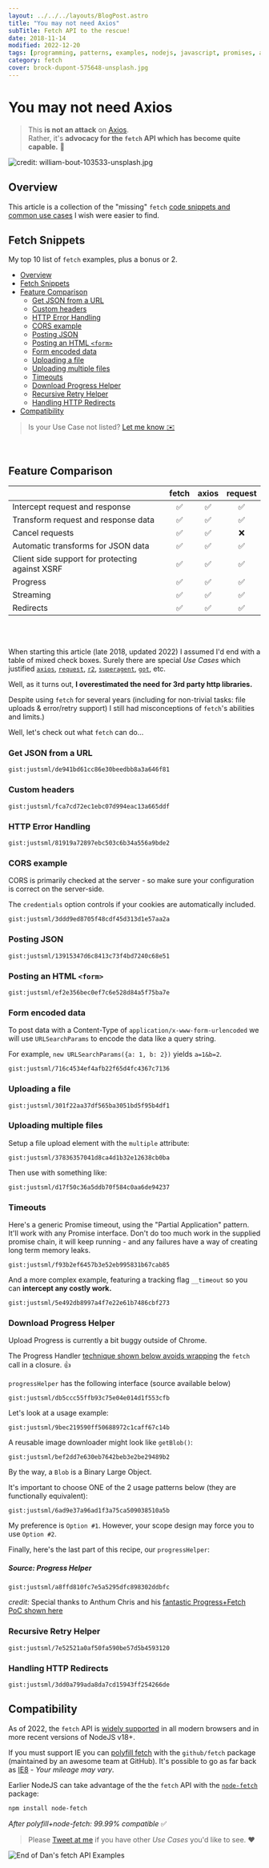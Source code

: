 ```yaml
---
layout: ../../../layouts/BlogPost.astro
title: "You may not need Axios"
subTitle: Fetch API to the rescue!
date: 2018-11-14
modified: 2022-12-20
tags: [programming, patterns, examples, nodejs, javascript, promises, axios, fetch]
category: fetch
cover: brock-dupont-575648-unsplash.jpg
---
```


# You may not need Axios

> This **is not an attack** on [Axios](https://www.npmjs.com/package/axios). <br />
> Rather, it's **advocacy for the `fetch` API which has become quite capable.** 🦄

![credit: william-bout-103533-unsplash.jpg](william-bout-103533-unsplash.jpg)


## Overview

This article is a collection of the "missing" `fetch` [code snippets and common use cases](#fetch-examples) I wish were easier to find.

## Fetch Snippets

My top 10 list of `fetch` examples, plus a bonus or 2.

- [Overview](#overview)
- [Fetch Snippets](#fetch-snippets)
- [Feature Comparison](#feature-comparison)
  - [Get JSON from a URL](#get-json-from-a-url)
  - [Custom headers](#custom-headers)
  - [HTTP Error Handling](#http-error-handling)
  - [CORS example](#cors-example)
  - [Posting JSON](#posting-json)
  - [Posting an HTML `<form>`](#posting-an-html-form)
  - [Form encoded data](#form-encoded-data)
  - [Uploading a file](#uploading-a-file)
  - [Uploading multiple files](#uploading-multiple-files)
  - [Timeouts](#timeouts)
  - [Download Progress Helper](#download-progress-helper)
  - [Recursive Retry Helper](#recursive-retry-helper)
  - [Handling HTTP Redirects](#handling-http-redirects)
- [Compatibility](#compatibility)

> Is your Use Case not listed? [Let me know ✉️](/contact/)

<br />

## Feature Comparison

|                                                 | fetch    | axios    | request |
|-------------------------------------------------|:--------:|:--------:|:-------:|
| Intercept request and response                  |✅        |✅         |✅       |
| Transform request and response data             |✅        |✅         |✅       |
| Cancel requests                                 |✅        |✅         |❌       |
| Automatic transforms for JSON data              |✅        |✅         |✅       |
| Client side support for protecting against XSRF |✅        |✅         |✅       |
| Progress                                        |✅        |✅         |✅       |
| Streaming                                       |✅        |✅         |✅       |
| Redirects                                       |✅        |✅         |✅       |

<br /><br />

When starting this article (late 2018, updated 2022) I assumed I'd end with a table of mixed check boxes. Surely there are special _Use Cases_ which justified [`axios`](https://www.npmjs.com/package/axios), [`request`](https://www.npmjs.com/package/request), [`r2`](https://www.npmjs.com/package/r2), [`superagent`](https://www.npmjs.com/package/superagent), [`got`](https://www.npmjs.com/package/got), etc.

Well, as it turns out, **I overestimated the need for 3rd party http libraries.**

Despite using `fetch` for several years (including for non-trivial tasks: file uploads & error/retry support) I still had misconceptions of `fetch`'s abilities and limits.)

Well, let's check out what `fetch` can do...

### Get JSON from a URL

`gist:justsml/de941bd61cc86e30beedbb8a3a646f81`

### Custom headers

`gist:justsml/fca7cd72ec1ebc07d994eac13a665ddf`

### HTTP Error Handling

`gist:justsml/81919a72897ebc503c6b34a556a9bde2`

### CORS example

CORS is primarily checked at the server - so make sure your configuration is correct on the server-side.

The `credentials` option controls if your cookies are automatically included.

`gist:justsml/3ddd9ed8705f48cdf45d313d1e57aa2a`

### Posting JSON

`gist:justsml/13915347d6c8413c73f4bd7240c68e51`

### Posting an HTML `<form>`

`gist:justsml/ef2e356bec0ef7c6e528d84a5f75ba7e`

### Form encoded data

To post data with a Content-Type of `application/x-www-form-urlencoded` we will use `URLSearchParams` to encode the data like a query string.

For example, `new URLSearchParams({a: 1, b: 2})` yields `a=1&b=2`.

`gist:justsml/716c4534ef4afb22f65d4fc4367c7136`

### Uploading a file

`gist:justsml/301f22aa37df565ba3051bd5f95b4df1`


### Uploading multiple files

Setup a file upload element with the `multiple` attribute:

`gist:justsml/37836357041d8ca4d1b32e12638cb0ba`

Then use with something like:

`gist:justsml/d17f50c36a5ddb70f584c0aa6de94237`

### Timeouts

Here's a generic Promise timeout, using the "Partial Application" pattern. It'll work with any Promise interface. Don't do too much work in the supplied promise chain, it will keep running - and any failures have a way of creating long term memory leaks.

`gist:justsml/f93b2ef6457b3e52eb995831b67cab85`

And a more complex example, featuring a tracking flag `__timeout` so you can **intercept any costly work.**

`gist:justsml/5e492db8997a4f7e22e61b7486cbf273`

### Download Progress Helper

<!-- > This is included for completeness. You may still want to use a 3rd party library here. Browser streaming interfaces may lack browser compatibility (as of late 2018). -->

Upload Progress is currently a bit buggy outside of Chrome.

The Progress Handler [technique shown below avoids wrapping](#source-progress-helper) the `fetch` call in a closure. 👍

`progressHelper` has the following interface (source available below)

`gist:justsml/db5ccc55ffb93c75e04e014d1f553cfb`

Let's look at a usage example:

`gist:justsml/9bec219590ff50688972c1caff67c14b`

A reusable image downloader might look like `getBlob()`:

`gist:justsml/bef2dd7e630eb7642beb3e2be29489b2`

By the way, a `Blob` is a Binary Large Object.

It's important to choose ONE of the 2 usage patterns below (they are functionally equivalent):

`gist:justsml/6ad9e37a96ad1f3a75ca509038510a5b`

My preference is `Option #1`. However, your scope design may force you to use `Option #2`.

Finally, here's the last part of this recipe, our `progressHelper`:

##### Source: Progress Helper

`gist:justsml/a8ffd810fc7e5a5295dfc898302ddbfc`

_credit:_ Special thanks to Anthum Chris and his [fantastic Progress+Fetch PoC shown here](https://github.com/AnthumChris/fetch-progress-indicators)

### Recursive Retry Helper

`gist:justsml/7e52521a0af50fa590be57d5b4593120`

### Handling HTTP Redirects

`gist:justsml/3dd0a799ada8da7cd15943ff254266de`

## Compatibility

As of 2022, the `fetch` API is [widely supported](https://caniuse.com/#feat=fetch) in all modern browsers and in more recent versions of NodeJS v18+.

If you must support IE you can [polyfill fetch](https://github.com/github/fetch#browser-support) with the `github/fetch` package (maintained by an awesome team at GitHub). It's possible to go as far back as [IE8](https://github.com/camsong/fetch-ie8) - _Your mileage may vary_.

Earlier NodeJS can take advantage of the the `fetch` API with the [`node-fetch`](https://www.npmjs.com/package/node-fetch) package:

```sh
npm install node-fetch
```

_After polyfill+node-fetch: 99.99% compatible_ ✅


> Please [Tweet at me](https://twitter.com/justsml) if you have other _Use Cases_ you'd like to see. ❤️

![End of Dan's fetch API Examples](jonas-vincent-2717-unsplash.jpg "End of Dan's fetch API Examples")
